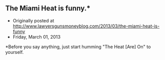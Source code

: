 ## The Miami Heat is funny.*

 * Originally posted at http://www.lawyersgunsmoneyblog.com/2013/03/the-miami-heat-is-funny
 * Friday, March 01, 2013

\*Before you say anything, just start humming "The Heat [Are] On" to yourself.